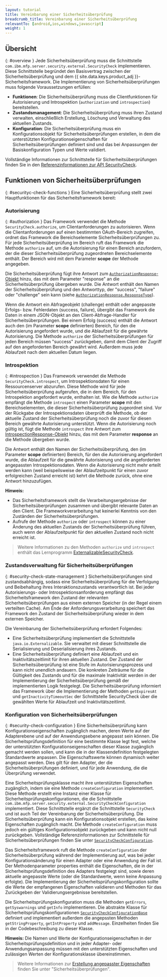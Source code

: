 ```yaml
---
layout: tutorial
title: Vereinbarung einer Sicherheitsüberprüfung
breadcrumb_title: Vereinbarung einer Sicherheitsüberprüfung
relevantTo: [android,ios,windows,javascript]
weight: 1
---
```

<!-- NLS_CHARSET=UTF-8 -->
## Übersicht
{: #overview }
Jede Sicherheitsüberprüfung muss die Schnittstelle
`com.ibm.mfp.server.security.external.SecurityCheck` implementieren. Diese Schnittstelle begründet den Basisvertrag zwischen der Sicherheitsüberprüfung
und dem {{ site.data.keys.product_adj }}-Sicherheitsframework. Die Implementierung von Sicherheitsüberprüfungen muss folgende Voraussetzungen erfüllen: 

* **Funktionen**: Die Sicherheitsüberprüfung muss die Clientfunktionen für Autorisierung und Introspektion (`authorization`
und `introspection`) bereitstellen. 
* **Zustandsmanagement**: Die Sicherheitsüberprüfung muss ihren Zustand verwalten, einschließlich Erstellung, Löschung und Verwaltung des aktuellen Zustands. 
* **Konfiguration**: Die Sicherheitsüberprüfung muss ein Konfigurationsobjekt für Sicherheitsüberprüfungen erstellen, in dem die unterstützten Konfigurationseigenschaften für
Sicherheitsüberprüfungen definiert sind und das bei Anpassungen der Basiskonfiguration Typen und Werte validiert. 

Vollständige Informationen zur Schnittstelle für Sicherheitsüberprüfungen finden Sie in den
[Referenzinformationen
zur API SecurityCheck](http://www.ibm.com/support/knowledgecenter/en/SSHS8R_8.0.0/com.ibm.worklight.apiref.doc/html/refjava-mfp-server/html/com/ibm/mfp/server/security/external/checks/SecurityCheck.html?view=kc).

## Funktionen von Sicherheitsüberprüfungen
{: #securityc-check-functions }
Eine Sicherheitsüberprüfung
stellt zwei Hauptfunktionen für das Sicherheitsframework bereit:

### Autorisierung
{: #authorization }
Das Framework verwendet die Methode `SecurityCheck.authorize`, um Clientanforderungen
zu autorisieren. Wenn die Clientanforderungen auf einen bestimmten
OAuth-Bereich zugreifen, ordnet das Framework die Bereichselemente Sicherheitsüberprüfungen zu. Für jede Sicherheitsüberprüfung im Bereich ruft das Framework
die Methode
`authorize` auf, um die Autorisierung für einen Bereich anzufordern, der die dieser Sicherheitsüberprüfung zugeordneten Bereichselemente
enthält. Der Bereich wird mit dem Parameter **scope** der Methode angegeben.
 

Die Sicherheitsüberprüfung fügt ihre Antwort zum
[`AuthorizationResponse`-Objekt](http://www.ibm.com/support/knowledgecenter/en/SSHS8R_8.0.0/com.ibm.worklight.apiref.doc/html/refjava-mfp-server/html/com/ibm/mfp/server/security/external/checks/AuthorizationResponse.html?view=kc)
hinzu, das
mit dem Parameter "response" an die Sicherheitsüberprüfung übergeben wurde. Die Antwort enthält den Namen der Sicherheitsüberprüfung
und den Antworttyp, der "success", "failure" oder "challenge" sein kann
(siehe [`AuthorizationResponse.ResponseType`](http://www.ibm.com/support/knowledgecenter/en/SSHS8R_8.0.0/com.ibm.worklight.apiref.doc/html/refjava-mfp-server/html/com/ibm/mfp/server/security/external/checks/AuthorizationResponse.ResponseType.html?view=kc)).

Wenn die Antwort ein
Abfrageobjekt (challenge) enthält oder angepasste Erfolgs- bzw. Fehlerdaten (success, failure), übergibt das Framework die Daten in einem JSON-Objekt
an den Client-Abfrage-Handler
für Sicherheitsüberprüfungen. Bei einem Erfolg (success) enthält die Antwort auch den (im Parameter **scope** definierten) Bereich, für
den die Autorisierung
angefordert wurde, und die Ablaufzeit für die gewährte Autorisierung. Die Methode
`authorize` der Sicherheitsüberprüfungen für jeden Bereich müssen "success" zurückgeben, damit dem Client der Zugriff auf den angeforderten Bereich
gewährt wird. Außerdem muss jede Ablaufzeit nach dem aktuellen Datum liegen. 

### Introspektion
{: #introspection }
Das Framework verwendet die Methode `SecurityCheck.introspect`, um Introspektionsdaten für einen Ressourcenserver
abzurufen. Diese Methode wird für jede Sicherheitsüberprüfung aufgerufen, die in dem Bereich, für den Introspektion angefordert wurde, enthalten ist. Wie die Methode
`authorize` empfängt die Methode
`introspect` einen Parameter **scope** mit den Bereichselementen, die dieser Sicherheitsüberprüfung zugeordnet sind. Vor der Rückgabe der
Introspektionsdaten überprüft die Methode, ob der aktuelle Zustand der Sicherheitsüberprüfung noch die zuvor für diesen Bereich gewährte
Autorisierung unterstützt. Wenn die Autorisierung noch gültig ist, fügt die Methode
`introspect` ihre Antwort zum
[IntrospectionResponse-Objekt](http://www.ibm.com/support/knowledgecenter/en/SSHS8R_8.0.0/com.ibm.worklight.apiref.doc/html/refjava-mfp-server/html/com/ibm/mfp/server/security/external/checks/IntrospectionResponse.html?view=kc) hinzu,
das mit dem Parameter **response** an die Methode übergeben wurde. 

Die Antwort enthält den Namen der Sicherheitsüberprüfung, den
(im Parameter **scope** definierten) Bereich, für
den die Autorisierung
angefordert wurde, die Ablaufzeit für die gewährte Autorisierung und die angeforderten angepassten Introspektionsdaten. Wenn die Autorisierung nicht mehr erteilt werden kann (weil
beispeilsweise der Ablaufzeitpunkt für einen zuvor erfolgreichen Zustand erreicht ist) kehrt die Methode zurück, ohne eine Antwort hinzuzufügen. 

**Hinweis:**

* Das Sicherheitsframework stellt die Verarbeitungsergebnisse der Sicherheitsüberprüfungen zusammen und übergibt relevante Daten an den Client. Die Frameworkverarbeitung
hat keinerlei Kenntnis von den Zuständen der Sicherheitsüberprüfungen.
* Aufrufe der Methode `authorize` oder `introspect` können zu einer Änderung des aktuellen Zustands der
Sicherheitsüberprüfung führen, auch wenn der Ablaufzeitpunkt für den aktuellen Zustand noch nicht erreicht ist.  

> Weitere Informationen zu den Methoden `authorize` und
`introspect` enthält das Lernprogramm [ExternalizableSecurityCheck](../../externalizable-security-check).

### Zustandsverwaltung für Sicherheitsüberprüfungen
{: #security-check-state-management }
Sicherheitsüberprüfungen sind zustandsabhängig,
sodass eine Sicherheitsüberprüfung für die Verfolgung und Beibehaltung ihres Interaktionszustands verantwortlich ist. Bei jeder
Autorisierungs- oder Introspektionsanforderung empfängt das Sicherheitsframework den Zustand der relevanten Sicherheitsüberprüfungen aus einem externen Speicher
(in der Regel einem verteilten Cache). Am Ende der Anforderungsverarbeitung speichert das Framework den Zustand der Sicherheitsüberprüfung
wieder in dem externen Speicher. 

Die Vereinbarung der Sicherheitsüberprüfung erfordert Folgendes: 

* Eine Sicherheitsüberprüfung implementiert die Schnittstelle `java.io.Externalizable`.
Sie verwaltet mit dieser Schnittstelle die Serialisierung und Deserialisierung ihres Zustands. 
* Eine Sicherheitsüberprüfung definiert eine Ablaufzeit und ein Inaktivitätszeitlimit für ihren aktuellen Zustand. Der Zustand der Sicherheitsüberprüfung ist eine Stufe im Autorisierungsprozess und kann nicht
unendlich andauern. Die konkreten Zeiträume für die Gültigkeit des Zustands und für die maximale Inaktivität werden in der
Implementierung der Sicherheitsüberprüfung gemäß der implementierten Logik festgelegt. Die Sicherheitsüberprüfung informiert das Framework über die Implementierung der
Methoden
`getExpiresAt` und `getInactivityTimeoutSec` der Schnittstelle SecurityCheck über die gewählten Werte für
Ablaufzeit und Inaktivitätszeitlimit. 

### Konfiguration von Sicherheitsüberprüfungen
{: #security-check-configuration }
Eine Sicherheitsüberprüfung
kann Konfigurationseigenschaften zugänglich machen, deren Werte auf der Adapterebene und auf der Anwendungsebene angepasst sein können. Die Sicherheitsprüfungsdefinition für eine bestimmte Klasse
legt fest, welche der unterstützten Konfigurationseigenschaften dieser Klasse zugänglich gemacht werden sollen, und kann die in der Klassendefinition festgelegten
Standardwerte anpassen. Die Eigenschaftswerte können dynamisch weiter angepasst werden. Dies gilt für den Adapter, der die Sicherheitsüberprüfungen definiert, und für jede Anwendung, die die Überprüfung
verwendet. 

Eine Sicherheitsprüfungsklasse macht ihre unterstützten Eigenschaften zugänglich, indem sie eine
Methode `createConfiguration` implementiert. Diese Methode erstellt eine Instanz einer Klasse für Sicherheitsprüfungskonfigurationen, die
die Schnittstelle `com.ibm.mfp.server.security.external.SecurityCheckConfiguration` implementiert. Diese Schnittstelle ergänzt
die Schnittstelle `SecurityCheck` und ist auch Teil der Vereinbarung der Sicherheitsüberprüfung. Die Sicherheitsüberprüfung
kann ein Konfigurationsobjekt erstellen, das keine Eigenschaften zugänglich macht.
Die Methode `createConfiguration` muss jedoch ein gültiges Konfigurationsobjekt
zurückgeben und kann nicht null zurückgeben. Vollständige Referenzinformationen zur Schnittstelle für
Sicherheitsüberprüfungen finden Sie unter
[`SecurityCheckConfiguration`](http://www.ibm.com/support/knowledgecenter/en/SSHS8R_8.0.0/com.ibm.worklight.apiref.doc/html/refjava-mfp-server/html/com/ibm/mfp/server/security/external/checks/SecurityCheckConfiguration.html?view=kc). 

Das Sicherheitsframework ruft die Methode
`createConfiguration` der Sicherheitsüberprüfung während der Implementierung auf, was bei jeder Konfigurationsänderung für einen
Adapter oder eine Anwendung der Fall ist. Der Methodenparameter properties enthält die Eigenschaften, die in der Sicherheitsprüfungsdefinition
des Adapters festgelegt sind, sowie deren aktuelle angepasste Werte (oder die Standardwerte, wenn keine Anpassung erfolgte). Die Implementierung der Sicherheitsprüfungskonfiguration
sollte die Werte der empfangenen Eigenschaften validieren und Methoden für das Zurückgeben der Validierungsergebnisse bereitstellen. 

Die
Sicherheitsprüfungskonfiguration muss die Methoden `getErrors`, `getSyswarnings` und
`getInfo` implementieren. Die abstrakte Klasse für
Sicherheitsprüfungskonfigurationen
[`SecurityCheckConfigurationBase`](http://www.ibm.com/support/knowledgecenter/en/SSHS8R_8.0.0/com.ibm.worklight.apiref.doc/html/refjava-mfp-server/html/com/ibm/mfp/server/security/external/checks/impl/SecurityCheckConfigurationBase.html?view=kc)
definiert und implementiert außerdem die angepssten Methoden
`getStringProperty`, `getIntProperty` und
`addMessage`. Einzelheiten finden Sie in der Codebeschreibung zu dieser Klasse. 

**Hinweis:** Die Namen und Werte der Konfigurationseigenschaften in der Sicherheitsprüfungsdefinition und in jeder Adapter- oder Anwendungsanpassung müssen mit den unterstützten Eigenschaften und zulässigen Werten der Konfigurationsklasse übereinstimmen.

> Weitere Informationen zur [Erstellung angepasster Eigenschaften](../#security-check-configuration) finden Sie unter "Sicherheitsüberprüfungen". 
